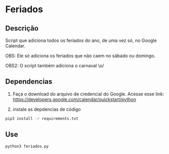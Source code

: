Feriados
===========

## Descrição
Script que adiciona todos os feriados do ano, de uma vez só, no Google Calendar.

OBS: Ele só adiciona os feriados que não caem no sábado ou domingo.

OBS2: O script também adiciona o carnaval \o/

## Dependencias
1. Faça o download do arquivo de credencial do Google. Acesse esse link: https://developers.google.com/calendar/quickstart/python

2. instale as depdencias de código
```bash
pip3 install -r requirements.txt
```

## Use
```bash
python3 feriados.py
```

